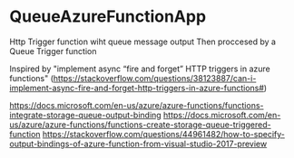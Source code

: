 # QueueAzureFunctionApp
Http Trigger function wiht queue message output Then proccesed by a Queue Trigger function

Inspired by "implement async “fire and forget” HTTP triggers in azure functions" (https://stackoverflow.com/questions/38123887/can-i-implement-async-fire-and-forget-http-triggers-in-azure-functions#)

https://docs.microsoft.com/en-us/azure/azure-functions/functions-integrate-storage-queue-output-binding
https://docs.microsoft.com/en-us/azure/azure-functions/functions-create-storage-queue-triggered-function
https://stackoverflow.com/questions/44961482/how-to-specify-output-bindings-of-azure-function-from-visual-studio-2017-preview
